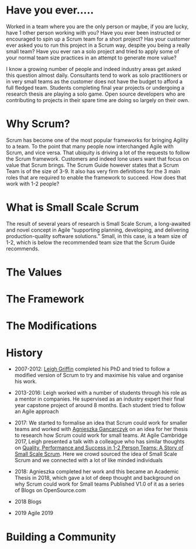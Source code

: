 # Have you ever.....

Worked in a team where you are the only person or maybe, if you are lucky, have 1 other person working with you? Have you ever been instructed or encouraged to spin up a Scrum team for a short project? Has your customer ever asked you to run this project in a Scrum way, despite you being a really small team? Have you ever ran a solo project and tried to apply some of your normal team size practices in an attempt to generate more value?

I know a growing number of people and indeed industry areas get asked this question almost daily. Consultants tend to work as solo practitioners or in very small teams as the customer does not have the budget to afford a full fledged team. Students completing final year projects or undergoing a research thesis are playing a solo game. Open source developers who are contributing to projects in their spare time are doing so largely on their own. 

# Why Scrum?
Scrum has become one of the most popular frameworks for bringing Agility to a team. To the point that many people now interchanged Agile with Scrum, and vice versa. That ubiquity is driving a lot of the requests to follow the Scrum framework. Customers and indeed lone users want that focus on value that Scrum brings. The Scrum Guide however states that a Scrum Team is of the size of 3-9. It also has very firm definitions for the 3 main roles that are required to enable the framework to succeed. How does that work with 1-2 people?  

# What is Small Scale Scrum

The result of several years of research is Small Scale Scrum, a long-awaited and novel concept in Agile “supporting planning, developing, and delivering production-quality software solutions.” Small, in this case, is a team size of 1-2, which is below the recommended team size that the Scrum Guide recommends.

# The Values


# The Framework


# The Modifications

# History

* 2007-2012: [Leigh Griffin](https://twitter.com/leighgriffin) completed his PhD and tried to follow a modified version of Scrum to try and maximise his value and organise his work.

* 2013-2016: Leigh worked with a number of students through his role as a mentor in companies. He supervised as an industry expert their final year capstone project of around 8 months. Each student tried to follow an Agile approach

* 2017: We started to formalise an idea that Scrum could work for smaller teams and worked with [Agnieszka Gancarczyk](https://twitter.com/gancarczykaga) on an idea for her thesis to research how Scrum could work for small teams. At Agile Cambridge 2017, Leigh presented a talk with a colleague who has similar thoughts on [Quality, Performance and Success in 1-2 Person Teams: A Story of Small Scale Scrum](./resources/cambridge_2017.pdf). Here we crowd sourced the idea of Small Scale Scrum and we connected with a lot of like minded individuals

* 2018: Agnieszka completed her work and this became an Academic Thesis in 2018, which gave a lot of deep thought and background on why Scrum could work for Small teams
Published V1.0 of it as a series of Blogs on OpenSource.com

* 2018 Blogs

* 2019 Agile 2019


# Building a Community

